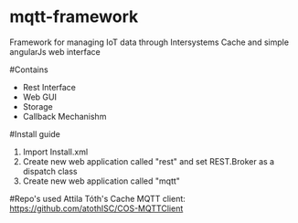 # mqtt-framework
Framework for managing IoT data through Intersystems Cache and simple angularJs web interface

#Contains
* Rest Interface
* Web GUI
* Storage
* Callback Mechanishm

#Install guide
1. Import Install.xml
2. Create new web application called "rest" and set REST.Broker as a dispatch class
3. Create new web application called "mqtt"

#Repo's used
Attila Tóth's Cache MQTT client:
https://github.com/atothISC/COS-MQTTClient

